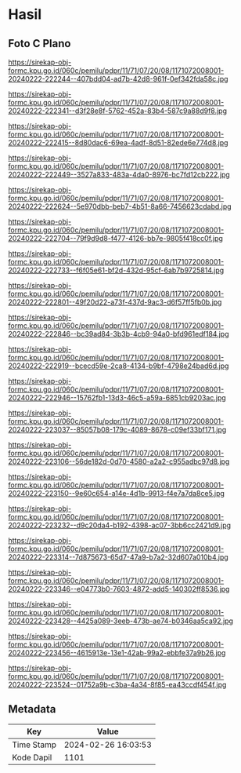 # Hasil

## Foto C Plano

https://sirekap-obj-formc.kpu.go.id/060c/pemilu/pdpr/11/71/07/20/08/1171072008001-20240222-222244--407bdd04-ad7b-42d8-961f-0ef342fda58c.jpg

https://sirekap-obj-formc.kpu.go.id/060c/pemilu/pdpr/11/71/07/20/08/1171072008001-20240222-222341--d3f28e8f-5762-452a-83b4-587c9a88d9f8.jpg

https://sirekap-obj-formc.kpu.go.id/060c/pemilu/pdpr/11/71/07/20/08/1171072008001-20240222-222415--8d80dac6-69ea-4adf-8d51-82ede6e774d8.jpg

https://sirekap-obj-formc.kpu.go.id/060c/pemilu/pdpr/11/71/07/20/08/1171072008001-20240222-222449--3527a833-483a-4da0-8976-bc7fd12cb222.jpg

https://sirekap-obj-formc.kpu.go.id/060c/pemilu/pdpr/11/71/07/20/08/1171072008001-20240222-222624--5e970dbb-beb7-4b51-8a66-7456623cdabd.jpg

https://sirekap-obj-formc.kpu.go.id/060c/pemilu/pdpr/11/71/07/20/08/1171072008001-20240222-222704--79f9d9d8-f477-4126-bb7e-9805f418cc0f.jpg

https://sirekap-obj-formc.kpu.go.id/060c/pemilu/pdpr/11/71/07/20/08/1171072008001-20240222-222733--f6f05e61-bf2d-432d-95cf-6ab7b9725814.jpg

https://sirekap-obj-formc.kpu.go.id/060c/pemilu/pdpr/11/71/07/20/08/1171072008001-20240222-222801--49f20d22-a73f-437d-9ac3-d6f57ff5fb0b.jpg

https://sirekap-obj-formc.kpu.go.id/060c/pemilu/pdpr/11/71/07/20/08/1171072008001-20240222-222846--bc39ad84-3b3b-4cb9-94a0-bfd961edf184.jpg

https://sirekap-obj-formc.kpu.go.id/060c/pemilu/pdpr/11/71/07/20/08/1171072008001-20240222-222919--bcecd59e-2ca8-4134-b9bf-4798e24bad6d.jpg

https://sirekap-obj-formc.kpu.go.id/060c/pemilu/pdpr/11/71/07/20/08/1171072008001-20240222-222946--15762fb1-13d3-46c5-a59a-6851cb9203ac.jpg

https://sirekap-obj-formc.kpu.go.id/060c/pemilu/pdpr/11/71/07/20/08/1171072008001-20240222-223037--85057b08-179c-4089-8678-c09ef33bf171.jpg

https://sirekap-obj-formc.kpu.go.id/060c/pemilu/pdpr/11/71/07/20/08/1171072008001-20240222-223106--56de182d-0d70-4580-a2a2-c955adbc97d8.jpg

https://sirekap-obj-formc.kpu.go.id/060c/pemilu/pdpr/11/71/07/20/08/1171072008001-20240222-223150--9e60c654-a14e-4d1b-9913-f4e7a7da8ce5.jpg

https://sirekap-obj-formc.kpu.go.id/060c/pemilu/pdpr/11/71/07/20/08/1171072008001-20240222-223232--d9c20da4-b192-4398-ac07-3bb6cc2421d9.jpg

https://sirekap-obj-formc.kpu.go.id/060c/pemilu/pdpr/11/71/07/20/08/1171072008001-20240222-223314--7d875673-65d7-47a9-b7a2-32d607a010b4.jpg

https://sirekap-obj-formc.kpu.go.id/060c/pemilu/pdpr/11/71/07/20/08/1171072008001-20240222-223346--e04773b0-7603-4872-add5-140302ff8536.jpg

https://sirekap-obj-formc.kpu.go.id/060c/pemilu/pdpr/11/71/07/20/08/1171072008001-20240222-223428--4425a089-3eeb-473b-ae74-b0346aa5ca92.jpg

https://sirekap-obj-formc.kpu.go.id/060c/pemilu/pdpr/11/71/07/20/08/1171072008001-20240222-223456--4615913e-13e1-42ab-99a2-ebbfe37a9b26.jpg

https://sirekap-obj-formc.kpu.go.id/060c/pemilu/pdpr/11/71/07/20/08/1171072008001-20240222-223524--01752a9b-c3ba-4a34-8f85-ea43ccdf454f.jpg


## Metadata

| Key        | Value               |
| ---------- | ------------------- |
| Time Stamp | 2024-02-26 16:03:53 |
| Kode Dapil | 1101                |



